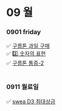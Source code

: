 # 09 월

### 0901 friday
✅ [구름톤 과일 구매](goorm195697.py) <br>
✅ [2️⃣ 숫자의 표현](goorm195697.py) <br>
✅ [구름톤 통증-2](195693.py) <br>
<br>
### 0911 월료일
✅ [swea D3 최대상금](swea1244.py) <br>
<br>
